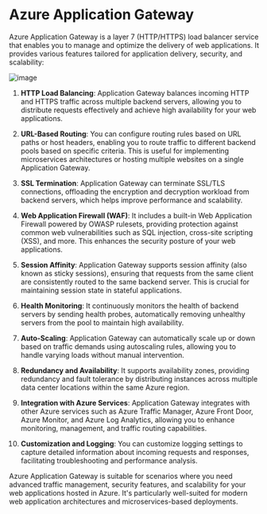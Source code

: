 # Azure Application Gateway
Azure Application Gateway is a layer 7 (HTTP/HTTPS) load balancer service that enables you to manage and optimize the delivery of web applications. It provides various features tailored for application delivery, security, and scalability:

![image](https://github.com/kmitsolution/Azure/assets/84008107/9936e154-3dcb-40b4-bef0-753b5ec782ce)


1. **HTTP Load Balancing**: Application Gateway balances incoming HTTP and HTTPS traffic across multiple backend servers, allowing you to distribute requests effectively and achieve high availability for your web applications.

2. **URL-Based Routing**: You can configure routing rules based on URL paths or host headers, enabling you to route traffic to different backend pools based on specific criteria. This is useful for implementing microservices architectures or hosting multiple websites on a single Application Gateway.

3. **SSL Termination**: Application Gateway can terminate SSL/TLS connections, offloading the encryption and decryption workload from backend servers, which helps improve performance and scalability.

4. **Web Application Firewall (WAF)**: It includes a built-in Web Application Firewall powered by OWASP rulesets, providing protection against common web vulnerabilities such as SQL injection, cross-site scripting (XSS), and more. This enhances the security posture of your web applications.

5. **Session Affinity**: Application Gateway supports session affinity (also known as sticky sessions), ensuring that requests from the same client are consistently routed to the same backend server. This is crucial for maintaining session state in stateful applications.

6. **Health Monitoring**: It continuously monitors the health of backend servers by sending health probes, automatically removing unhealthy servers from the pool to maintain high availability.

7. **Auto-Scaling**: Application Gateway can automatically scale up or down based on traffic demands using autoscaling rules, allowing you to handle varying loads without manual intervention.

8. **Redundancy and Availability**: It supports availability zones, providing redundancy and fault tolerance by distributing instances across multiple data center locations within the same Azure region.

9. **Integration with Azure Services**: Application Gateway integrates with other Azure services such as Azure Traffic Manager, Azure Front Door, Azure Monitor, and Azure Log Analytics, allowing you to enhance monitoring, management, and traffic routing capabilities.

10. **Customization and Logging**: You can customize logging settings to capture detailed information about incoming requests and responses, facilitating troubleshooting and performance analysis.

Azure Application Gateway is suitable for scenarios where you need advanced traffic management, security features, and scalability for your web applications hosted in Azure. It's particularly well-suited for modern web application architectures and microservices-based deployments.
